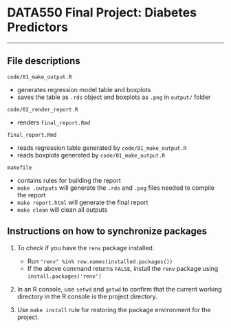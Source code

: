 # DATA550 Final Project: Diabetes Predictors

------------------------------------------------------------------------

## File descriptions

`code/01_make_output.R`

  - generates regression model table and boxplots
  - saves the table as `.rds` object and boxplots as `.png` in `output/` folder

`code/02_render_report.R`

  - renders `final_report.Rmd`

`final_report.Rmd`

  - reads regression table generated by `code/01_make_output.R`
  - reads boxplots generated by `code/01_make_output.R`

`makefile`

  - contains rules for building the report
  - `make .outputs` will generate the `.rds` and `.png` files needed to compile the report
  - `make report.html` will generate the final report
  - `make clean` will clean all outputs

## Instructions on how to synchronize packages
1. To check if you have the `renv` package installed.
	- Run `"renv" %in% row.names(installed.packages())`
	- If the above command returns `FALSE`, install the `renv` package using `install.packages('renv')`
	
2. In an R console, use `setwd` and `getwd` to confirm that the current working directory in the R console is the project directory.

3. Use `make install` rule for restoring the package environment for the project.




